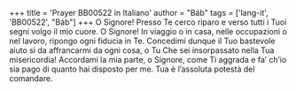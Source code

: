 +++
title = 'Prayer BB00522 in Italiano'
author = "Báb"
tags = ['lang-it', 'BB00522', "Báb"]
+++
O Signore! Presso Te cerco riparo e verso tutti i Tuoi segni volgo il mio cuore.
O Signore! In viaggio o in casa, nelle occupazioni o nel lavoro, ripongo ogni fiducia in Te.
Concedimi dunque il Tuo bastevole aiuto sì da affrancarmi da ogni cosa, o Tu Che sei insorpassato nella Tua misericordia!
Accordami la mia parte, o Signore, come Ti aggrada e fa’ ch’io sia pago di quanto hai disposto per me.
Tua è l’assoluta potestà del comandare.
